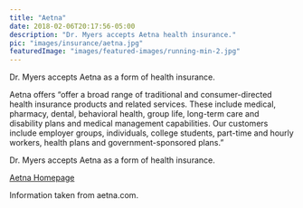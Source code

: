 ```yaml
---
title: "Aetna"
date: 2018-02-06T20:17:56-05:00
description: "Dr. Myers accepts Aetna health insurance."
pic: "images/insurance/aetna.jpg"
featuredImage: "images/featured-images/running-min-2.jpg"
---
```


Dr. Myers accepts Aetna as a form of health insurance.

Aetna offers “offer a broad range of traditional and consumer-directed health insurance 
products and related services. These include medical, pharmacy, dental, behavioral 
health, group life, long-term care and disability plans and medical management 
capabilities. Our customers include employer groups, individuals, college students, 
part-time and hourly workers, health plans and government-sponsored plans.”

Dr. Myers accepts Aetna as a form of health insurance.

[Aetna Homepage](https://www.aetna.com)

Information taken from aetna.com.
